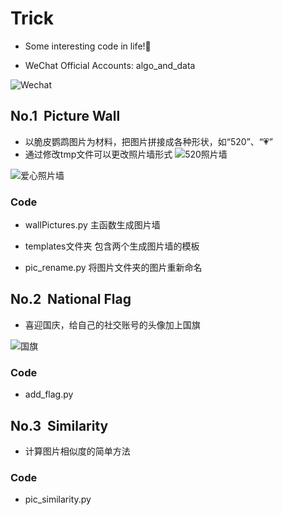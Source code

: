 ﻿# Trick
* Some interesting code in life!💖

* WeChat Official Accounts: algo_and_data

![Wechat](https://github.com/librauee/Reptile/blob/master/image/vx_code.jpg)

## No.1 &nbsp;Picture Wall

* 以脆皮鹦鹉图片为材料，把图片拼接成各种形状，如“520”、“💗”
* 通过修改tmp文件可以更改照片墙形式
![520照片墙](https://github.com/librauee/Trick/blob/master/520picture/picturewall520.png)

![爱心照片墙](https://github.com/librauee/Trick/blob/master/520picture/picturewall.png)


### Code

* wallPictures.py 主函数生成图片墙

* templates文件夹  包含两个生成图片墙的模板

* pic_rename.py 将图片文件夹的图片重新命名


## No.2 &nbsp;National Flag

* 喜迎国庆，给自己的社交账号的头像加上国旗

![国旗](https://github.com/librauee/Trick/blob/master/national_flag_head/new_head.jpg)

### Code

* add_flag.py 

## No.3 &nbsp;Similarity

* 计算图片相似度的简单方法


### Code
* pic_similarity.py
